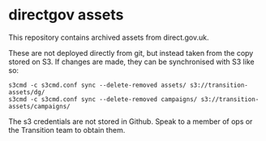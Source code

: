 directgov assets
================

This repository contains archived assets from direct.gov.uk. 

These are not deployed directly from git, but instead taken from the copy 
stored on S3. If changes are made, they can be synchronised with S3 like so:

    s3cmd -c s3cmd.conf sync --delete-removed assets/ s3://transition-assets/dg/
    s3cmd -c s3cmd.conf sync --delete-removed campaigns/ s3://transition-assets/campaigns/

The s3 credentials are not stored in Github. Speak to a member of
ops or the Transition team to obtain them.
